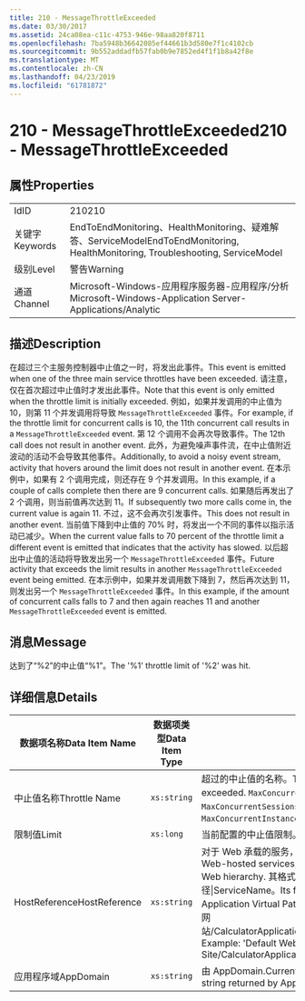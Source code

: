 ```yaml
---
title: 210 - MessageThrottleExceeded
ms.date: 03/30/2017
ms.assetid: 24ca08ea-c11c-4753-946e-98aa820f8711
ms.openlocfilehash: 7ba5948b36642085ef44661b3d580e7f1c4102cb
ms.sourcegitcommit: 9b552addadfb57fab0b9e7852ed4f1f1b8a42f8e
ms.translationtype: MT
ms.contentlocale: zh-CN
ms.lasthandoff: 04/23/2019
ms.locfileid: "61781872"
---
```

# <a name="210---messagethrottleexceeded"></a><span data-ttu-id="faf44-102">210 - MessageThrottleExceeded</span><span class="sxs-lookup"><span data-stu-id="faf44-102">210 - MessageThrottleExceeded</span></span>
## <a name="properties"></a><span data-ttu-id="faf44-103">属性</span><span class="sxs-lookup"><span data-stu-id="faf44-103">Properties</span></span>  
  
|||  
|-|-|  
|<span data-ttu-id="faf44-104">Id</span><span class="sxs-lookup"><span data-stu-id="faf44-104">ID</span></span>|<span data-ttu-id="faf44-105">210</span><span class="sxs-lookup"><span data-stu-id="faf44-105">210</span></span>|  
|<span data-ttu-id="faf44-106">关键字</span><span class="sxs-lookup"><span data-stu-id="faf44-106">Keywords</span></span>|<span data-ttu-id="faf44-107">EndToEndMonitoring、HealthMonitoring、疑难解答、ServiceModel</span><span class="sxs-lookup"><span data-stu-id="faf44-107">EndToEndMonitoring, HealthMonitoring, Troubleshooting, ServiceModel</span></span>|  
|<span data-ttu-id="faf44-108">级别</span><span class="sxs-lookup"><span data-stu-id="faf44-108">Level</span></span>|<span data-ttu-id="faf44-109">警告</span><span class="sxs-lookup"><span data-stu-id="faf44-109">Warning</span></span>|  
|<span data-ttu-id="faf44-110">通道</span><span class="sxs-lookup"><span data-stu-id="faf44-110">Channel</span></span>|<span data-ttu-id="faf44-111">Microsoft-Windows-应用程序服务器-应用程序/分析</span><span class="sxs-lookup"><span data-stu-id="faf44-111">Microsoft-Windows-Application Server-Applications/Analytic</span></span>|  
  
## <a name="description"></a><span data-ttu-id="faf44-112">描述</span><span class="sxs-lookup"><span data-stu-id="faf44-112">Description</span></span>  
 <span data-ttu-id="faf44-113">在超过三个主服务控制器中止值之一时，将发出此事件。</span><span class="sxs-lookup"><span data-stu-id="faf44-113">This event is emitted when one of the three main service throttles have been exceeded.</span></span> <span data-ttu-id="faf44-114">请注意，仅在首次超过中止值时才发出此事件。</span><span class="sxs-lookup"><span data-stu-id="faf44-114">Note that this event is only emitted when the throttle limit is initially exceeded.</span></span> <span data-ttu-id="faf44-115">例如，如果并发调用的中止值为 10，则第 11 个并发调用将导致 `MessageThrottleExceeded` 事件。</span><span class="sxs-lookup"><span data-stu-id="faf44-115">For example, if the throttle limit for concurrent calls is 10, the 11th concurrent call results in a `MessageThrottleExceeded` event.</span></span> <span data-ttu-id="faf44-116">第 12 个调用不会再次导致事件。</span><span class="sxs-lookup"><span data-stu-id="faf44-116">The 12th call does not result in another event.</span></span> <span data-ttu-id="faf44-117">此外，为避免噪声事件流，在中止值附近波动的活动不会导致其他事件。</span><span class="sxs-lookup"><span data-stu-id="faf44-117">Additionally, to avoid a noisy event stream, activity that hovers around the limit does not result in another event.</span></span> <span data-ttu-id="faf44-118">在本示例中，如果有 2 个调用完成，则还存在 9 个并发调用。</span><span class="sxs-lookup"><span data-stu-id="faf44-118">In this example, if a couple of calls complete then there are 9 concurrent calls.</span></span> <span data-ttu-id="faf44-119">如果随后再发出了 2 个调用，则当前值再次达到 11。</span><span class="sxs-lookup"><span data-stu-id="faf44-119">If subsequently two more calls come in, the current value is again 11.</span></span> <span data-ttu-id="faf44-120">不过，这不会再次引发事件。</span><span class="sxs-lookup"><span data-stu-id="faf44-120">This does not result in another event.</span></span> <span data-ttu-id="faf44-121">当前值下降到中止值的 70% 时，将发出一个不同的事件以指示活动已减少。</span><span class="sxs-lookup"><span data-stu-id="faf44-121">When the current value falls to 70 percent of the throttle limit a different event is emitted that indicates that the activity has slowed.</span></span> <span data-ttu-id="faf44-122">以后超出中止值的活动将导致发出另一个 `MessageThrottleExceeded` 事件。</span><span class="sxs-lookup"><span data-stu-id="faf44-122">Future activity that exceeds the limit results in another `MessageThrottleExceeded` event being emitted.</span></span> <span data-ttu-id="faf44-123">在本示例中，如果并发调用数下降到 7，然后再次达到 11，则发出另一个 `MessageThrottleExceeded` 事件。</span><span class="sxs-lookup"><span data-stu-id="faf44-123">In this example, if the amount of concurrent calls falls to 7 and then again reaches 11 and another `MessageThrottleExceeded` event is emitted.</span></span>  
  
## <a name="message"></a><span data-ttu-id="faf44-124">消息</span><span class="sxs-lookup"><span data-stu-id="faf44-124">Message</span></span>  
 <span data-ttu-id="faf44-125">达到了“%2”的中止值“%1”。</span><span class="sxs-lookup"><span data-stu-id="faf44-125">The '%1' throttle limit of '%2' was hit.</span></span>  
  
## <a name="details"></a><span data-ttu-id="faf44-126">详细信息</span><span class="sxs-lookup"><span data-stu-id="faf44-126">Details</span></span>  
  
|<span data-ttu-id="faf44-127">数据项名称</span><span class="sxs-lookup"><span data-stu-id="faf44-127">Data Item Name</span></span>|<span data-ttu-id="faf44-128">数据项类型</span><span class="sxs-lookup"><span data-stu-id="faf44-128">Data Item Type</span></span>|<span data-ttu-id="faf44-129">描述</span><span class="sxs-lookup"><span data-stu-id="faf44-129">Description</span></span>|  
|--------------------|--------------------|-----------------|  
|<span data-ttu-id="faf44-130">中止值名称</span><span class="sxs-lookup"><span data-stu-id="faf44-130">Throttle Name</span></span>|`xs:string`|<span data-ttu-id="faf44-131">超过的中止值的名称。</span><span class="sxs-lookup"><span data-stu-id="faf44-131">The name of the throttle that has been exceeded.</span></span> <span data-ttu-id="faf44-132">`MaxConcurrentCalls`、`MaxConcurrentInstances` 或 `MaxConcurrentSessions`。</span><span class="sxs-lookup"><span data-stu-id="faf44-132">Either `MaxConcurrentCalls`, `MaxConcurrentInstances`, or `MaxConcurrentSessions`,</span></span>|  
|<span data-ttu-id="faf44-133">限制值</span><span class="sxs-lookup"><span data-stu-id="faf44-133">Limit</span></span>|`xs:long`|<span data-ttu-id="faf44-134">当前配置的中止值限制。</span><span class="sxs-lookup"><span data-stu-id="faf44-134">The currently configured limit of the throttle.</span></span>|  
|<span data-ttu-id="faf44-135">HostReference</span><span class="sxs-lookup"><span data-stu-id="faf44-135">HostReference</span></span>|`xs:string`|<span data-ttu-id="faf44-136">对于 Web 承载的服务，此字段唯一标识 Web 层次结构中的服务。</span><span class="sxs-lookup"><span data-stu-id="faf44-136">For Web-hosted services, this field uniquely identifies the service in the Web hierarchy.</span></span> <span data-ttu-id="faf44-137">其格式定义为网站名称应用程序虚拟路径&#124;服务虚拟路径&#124;ServiceName。</span><span class="sxs-lookup"><span data-stu-id="faf44-137">Its format is defined as 'Web Site Name Application Virtual Path&#124;Service Virtual Path&#124;ServiceName'.</span></span> <span data-ttu-id="faf44-138">示例:默认网站/CalculatorApplication&#124;/CalculatorService.svc&#124;CalculatorService。</span><span class="sxs-lookup"><span data-stu-id="faf44-138">Example: 'Default Web Site/CalculatorApplication&#124;/CalculatorService.svc&#124;CalculatorService'.</span></span>|  
|<span data-ttu-id="faf44-139">应用程序域</span><span class="sxs-lookup"><span data-stu-id="faf44-139">AppDomain</span></span>|`xs:string`|<span data-ttu-id="faf44-140">由 AppDomain.CurrentDomain.FriendlyName 返回的字符串。</span><span class="sxs-lookup"><span data-stu-id="faf44-140">The string returned by AppDomain.CurrentDomain.FriendlyName.</span></span>|
